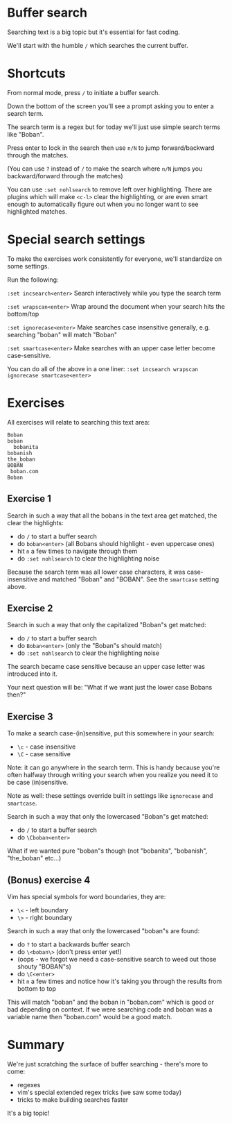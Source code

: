 # Buffer search

Searching text is a big topic but it's essential for fast coding.

We'll start with the humble `/` which searches the current buffer.

# Shortcuts

From normal mode, press `/` to initiate a buffer search.

Down the bottom of the screen you'll see a prompt asking you to enter a search term.

The search term is a regex but for today we'll just use simple search terms like "Boban".

Press enter to lock in the search then use `n/N` to jump forward/backward through the matches.

(You can use `?` instead of `/` to make the search where `n/N` jumps you backward/forward through the matches)

You can use `:set nohlsearch` to remove left over highlighting.
There are plugins which will make `<c-l>` clear the highlighting,
or are even smart enough to automatically figure out when you no longer want to see highlighted matches.

# Special search settings

To make the exercises work consistently for everyone, we'll standardize on some settings.

Run the following:

`:set incsearch<enter>` 
Search interactively while you type the search term

`:set wrapscan<enter>`
Wrap around the document when your search hits the bottom/top

`:set ignorecase<enter>`
Make searches case insensitive generally, e.g. searching "boban" will match "Boban"

`:set smartcase<enter>`
Make searches with an upper case letter become case-sensitive.

You can do all of the above in a one liner:
`:set incsearch wrapscan ignorecase smartcase<enter>`

# Exercises

All exercises will relate to searching this text area:

```
Boban
boban
  bobanita
bobanish
the_boban
BOBAN
 boban.com
Boban
```

## Exercise 1

Search in such a way that all the bobans in the text area get matched, the clear the highlights:

- do `/` to start a buffer search
- do `boban<enter>` (all Bobans should highlight - even uppercase ones)
- hit `n` a few times to navigate through them
- do `:set nohlsearch` to clear the highlighting noise

Because the search term was all lower case characters, it was case-insensitive and matched "Boban" and "BOBAN".
See the `smartcase` setting above.

## Exercise 2

Search in such a way that only the capitalized "Boban"s get matched:

- do `/` to start a buffer search
- do `Boban<enter>` (only the "Boban"s should match)
- do `:set nohlsearch` to clear the highlighting noise

The search became case sensitive because an upper case letter was introduced into it.

Your next question will be: "What if we want just the lower case Bobans then?"

## Exercise 3

To make a search case-(in)sensitive, put this somewhere in your search:

- `\c` - case insensitive
- `\C` - case sensitive

Note: it can go anywhere in the search term. This is handy because you're often halfway through writing your search
when you realize you need it to be case (in)sensitive.

Note as well: these settings override built in settings like `ignorecase` and `smartcase`.

Search in such a way that only the lowercased "Boban"s get matched:

- do `/` to start a buffer search
- do `\Cboban<enter>`

What if we wanted pure "boban"s though (not "bobanita", "bobanish", "the_boban" etc...)

## (Bonus) exercise 4

Vim has special symbols for word boundaries, they are:

- `\<` - left boundary
- `\>` - right boundary

Search in such a way that only the lowercased "boban"s are found:

- do `?` to start a backwards buffer search
- do `\<boban\>` (don't press enter yet!)
- (oops - we forgot we need a case-sensitive search to weed out those shouty "BOBAN"s)
- do `\C<enter>`
- hit `n` a few times and notice how it's taking you through the results from bottom to top

This will match "boban" and the boban in "boban.com" which is good or bad depending on context.
If we were searching code and boban was a variable name then "boban.com" would be a good match.

# Summary

We're just scratching the surface of buffer searching - there's more to come:

- regexes
- vim's special extended regex tricks (we saw some today)
- tricks to make building searches faster

It's a big topic!
